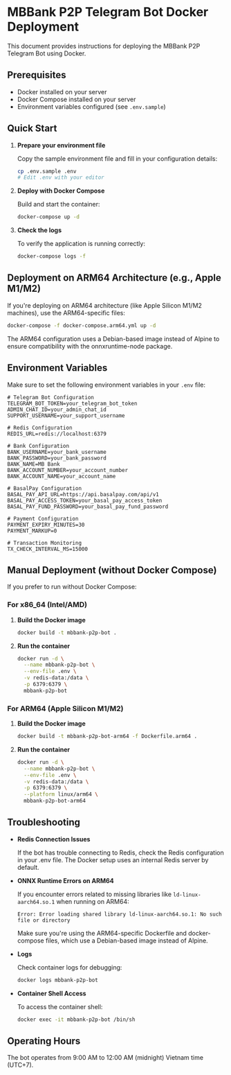 # MBBank P2P Telegram Bot Docker Deployment

This document provides instructions for deploying the MBBank P2P Telegram Bot using Docker.

## Prerequisites

- Docker installed on your server
- Docker Compose installed on your server
- Environment variables configured (see `.env.sample`)

## Quick Start

1. **Prepare your environment file**

   Copy the sample environment file and fill in your configuration details:
   ```bash
   cp .env.sample .env
   # Edit .env with your editor
   ```

2. **Deploy with Docker Compose**

   Build and start the container:
   ```bash
   docker-compose up -d
   ```

3. **Check the logs**

   To verify the application is running correctly:
   ```bash
   docker-compose logs -f
   ```

## Deployment on ARM64 Architecture (e.g., Apple M1/M2)

If you're deploying on ARM64 architecture (like Apple Silicon M1/M2 machines), use the ARM64-specific files:

```bash
docker-compose -f docker-compose.arm64.yml up -d
```

The ARM64 configuration uses a Debian-based image instead of Alpine to ensure compatibility with the onnxruntime-node package.

## Environment Variables

Make sure to set the following environment variables in your `.env` file:

```
# Telegram Bot Configuration
TELEGRAM_BOT_TOKEN=your_telegram_bot_token
ADMIN_CHAT_ID=your_admin_chat_id
SUPPORT_USERNAME=your_support_username

# Redis Configuration
REDIS_URL=redis://localhost:6379

# Bank Configuration
BANK_USERNAME=your_bank_username
BANK_PASSWORD=your_bank_password
BANK_NAME=MB Bank
BANK_ACCOUNT_NUMBER=your_account_number
BANK_ACCOUNT_NAME=your_account_name

# BasalPay Configuration
BASAL_PAY_API_URL=https://api.basalpay.com/api/v1
BASAL_PAY_ACCESS_TOKEN=your_basal_pay_access_token
BASAL_PAY_FUND_PASSWORD=your_basal_pay_fund_password

# Payment Configuration
PAYMENT_EXPIRY_MINUTES=30
PAYMENT_MARKUP=0

# Transaction Monitoring
TX_CHECK_INTERVAL_MS=15000
```

## Manual Deployment (without Docker Compose)

If you prefer to run without Docker Compose:

### For x86_64 (Intel/AMD)

1. **Build the Docker image**
   ```bash
   docker build -t mbbank-p2p-bot .
   ```

2. **Run the container**
   ```bash
   docker run -d \
     --name mbbank-p2p-bot \
     --env-file .env \
     -v redis-data:/data \
     -p 6379:6379 \
     mbbank-p2p-bot
   ```

### For ARM64 (Apple Silicon M1/M2)

1. **Build the Docker image**
   ```bash
   docker build -t mbbank-p2p-bot-arm64 -f Dockerfile.arm64 .
   ```

2. **Run the container**
   ```bash
   docker run -d \
     --name mbbank-p2p-bot \
     --env-file .env \
     -v redis-data:/data \
     -p 6379:6379 \
     --platform linux/arm64 \
     mbbank-p2p-bot-arm64
   ```

## Troubleshooting

- **Redis Connection Issues**
  
  If the bot has trouble connecting to Redis, check the Redis configuration in your .env file. The Docker setup uses an internal Redis server by default.

- **ONNX Runtime Errors on ARM64**
  
  If you encounter errors related to missing libraries like `ld-linux-aarch64.so.1` when running on ARM64:
  ```
  Error: Error loading shared library ld-linux-aarch64.so.1: No such file or directory
  ```
  Make sure you're using the ARM64-specific Dockerfile and docker-compose files, which use a Debian-based image instead of Alpine.

- **Logs**
  
  Check container logs for debugging:
  ```bash
  docker logs mbbank-p2p-bot
  ```

- **Container Shell Access**
  
  To access the container shell:
  ```bash
  docker exec -it mbbank-p2p-bot /bin/sh
  ```

## Operating Hours

The bot operates from 9:00 AM to 12:00 AM (midnight) Vietnam time (UTC+7).

